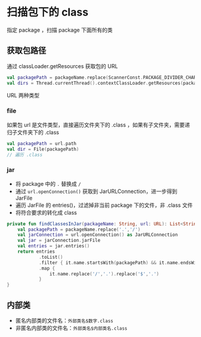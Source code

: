 # 扫描包下的 class

指定 package ，扫描 package 下面所有的类

## 获取包路径

通过 classLoader.getResources 获取包的 URL

  ```kotlin
  val packagePath = packageName.replace(ScannerConst.PACKAGE_DIVIDER_CHAR, ScannerConst.PATH_DIVIDER_CHAR)
  val dirs = Thread.currentThread().contextClassLoader.getResources(packagePath)
  ```

URL 两种类型

### file

如果包 url 是文件类型，直接遍历文件夹下的 .class ，如果有子文件夹，需要递归子文件夹下的 .class

```kotlin
val packagePath = url.path
val dir = File(packagePath)
// 遍历 .class
```

### jar
- 将 package 中的 `.` 替换成 `/`
- 通过 `url.openConnection()` 获取到 JarURLConnection，进一步得到 JarFile
- 遍历 JarFile 的 entries()，过滤掉非当前 package 下的文件，非 .class 文件
- 将符合要求的转化成 class

```kotlin
private fun findClassesInJar(packageName: String, url: URL): List<String> {
    val packagePath = packageName.replace('.','/')
    val jarConnection = url.openConnection() as JarURLConnection
    val jar = jarConnection.jarFile
    val entries = jar.entries()
    return entries
            .toList()
            .filter { it.name.startsWith(packagePath) && it.name.endsWith(".class")}
            .map {
                it.name.replace('/','.').replace('$','.')
            }
}
```

## 内部类

- 匿名内部类的文件名：`外部类名$数字.class`
- 非匿名内部类的文件名：`外部类名$内部类名.class`
